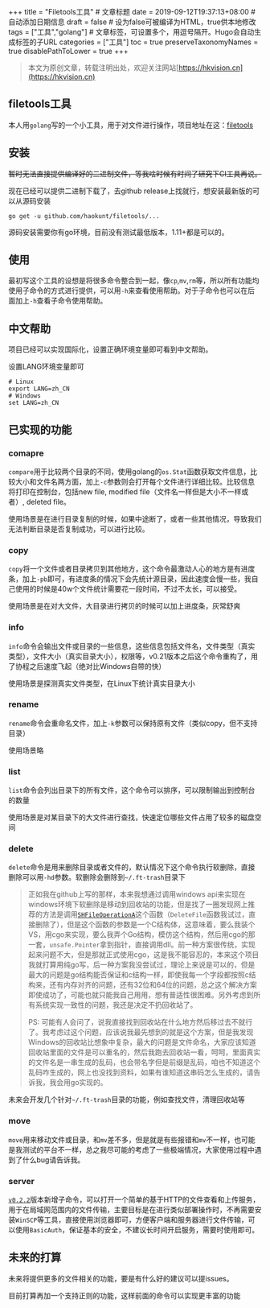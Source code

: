 +++
title = "Filetools工具"  # 文章标题
date = 2019-09-12T19:37:13+08:00  # 自动添加日期信息
draft = false  # 设为false可被编译为HTML，true供本地修改
tags = ["工具","golang"]  # 文章标签，可设置多个，用逗号隔开。Hugo会自动生成标签的子URL
categories = ["工具"]
toc = true
preserveTaxonomyNames = true
disablePathToLower = true
+++

> 本文为原创文章，转载注明出处，欢迎关注网站[https://hkvision.cn](https://hkvision.cn)

## filetools工具
本人用`golang`写的一个小工具，用于对文件进行操作，项目地址在这：[filetools][filetools地址]

## 安装
~~暂时无法直接提供编译好的二进制文件，等我啥时候有时间了研究下CI工具再说。~~

现在已经可以提供二进制下载了，去github release上找就行，想安装最新版的可以从源码安装
``` shell
go get -u github.com/haokunt/filetools/...
```
源码安装需要你有go环境，目前没有测试最低版本，1.11+都是可以的。

## 使用
最初写这个工具的设想是将很多命令整合到一起，像`cp`,`mv`,`rm`等，所以所有功能均使用子命令的方式进行提供，可以用`-h`来查看使用帮助。对于子命令也可以在后面加上`-h`查看子命令使用帮助。

## 中文帮助
项目已经可以实现国际化，设置正确环境变量即可看到中文帮助。

设置LANG环境变量即可
``` shell
# Linux
export LANG=zh_CN
# Windows
set LANG=zh_CN
```

## 已实现的功能
### comapre
`compare`用于比较两个目录的不同，使用golang的`os.Stat`函数获取文件信息，比较大小和文件名两方面，加上`-c`参数则会打开每个文件进行详细比较。比较信息将打印在控制台，包括new file, modified file（文件名一样但是大小不一样或者）, deleted file。

使用场景是在进行目录复制的时候，如果中途断了，或者一些其他情况，导致我们无法判断目录是否复制成功，可以进行比较。

### copy
`copy`将一个文件或者目录拷贝到其他地方，这个命令最激动人心的地方是有进度条，加上`-pb`即可，有进度条的情况下会先统计源目录，因此速度会慢一些，我自己使用的时候是40w个文件统计需要花一段时间，不过不太长，可以接受。

使用场景是在对大文件，大目录进行拷贝的时候可以加上进度条，灰常舒爽

### info
`info`命令会输出文件或目录的一些信息，这些信息包括文件名，文件类型（真实类型），文件大小（真实目录大小），权限等，v0.21版本之后这个命令重构了，用了协程之后速度飞起（绝对比Windows自带的快）

使用场景是探测真实文件类型，在Linux下统计真实目录大小

### rename
`rename`命令会重命名文件，加上`-k`参数可以保持原有文件（类似copy，但不支持目录）

使用场景略

### list
`list`命令会列出目录下的所有文件，这个命令可以排序，可以限制输出到控制台的数量

使用场景是对某目录下的大文件进行查找，快速定位哪些文件占用了较多的磁盘空间

### delete
`delete`命令是用来删除目录或者文件的，默认情况下这个命令执行软删除，直接删除可以用`-hd`参数。软删除会删除到`~/.ft-trash`目录下

> 正如我在github上写的那样，本来我想通过调用windows api来实现在windows环境下软删除是移动到回收站的功能，但是找了一圈发现网上推荐的方法是调用[`SHFileOperationA`](https://docs.microsoft.com/zh-cn/windows/win32/api/shellapi/nf-shellapi-shfileoperationa)这个函数（`DeleteFile`函数我试过，直接删除了），但是这个函数的参数是一个C结构体，这意味着，要么我装个VS，用cgo来实现，要么我弄个Go结构，模仿这个结构，然后用cgo的那一套，`unsafe.Pointer`拿到指针，直接调用dll。前一种方案很传统，实现起来问题不大，但是那就正式使用cgo，这是我不能容忍的，本来这个项目我就打算用纯go写，后一种方案我没尝试过，理论上来说是可以的，但是最大的问题是go结构能否保证和c结构一样，即使我每一个字段都按照c结构来，还有内存对齐的问题，还有32位和64位的问题，总之这个解决方案即使成功了，可能也就只能我自己用用，想有普适性很困难。另外考虑到所有系统实现一致性的问题，我还是决定不扔回收站了。
> 
> PS: 可能有人会问了，说我直接找到回收站在什么地方然后移过去不就行了。我考虑过这个问题，应该说我最先想到的就是这个方案，但是我发现Windows的回收站比想象中复杂，最大的问题是文件命名，大家应该知道回收站里面的文件是可以重名的，然后我跑去回收站一看，呵呵，里面真实的文件名是一串生成的乱码，也会带名字但是前缀是乱码，咱也不知道这个乱码咋生成的，网上也没找到资料，如果有谁知道这串码怎么生成的，请告诉我，我会用go实现的。

未来会开发几个针对`~/.ft-trash`目录的功能，例如查找文件，清理回收站等

### move
`move`用来移动文件或目录，和`mv`差不多，但是就是有些报错和`mv`不一样，也可能是我测试的平台不一样，总之我尽可能的考虑了一些极端情况，大家使用过程中遇到了什么bug请告诉我。

### server

[`v0.2.2`](https://github.com/HaoKunT/filetools/tree/v0.2.2)版本新增子命令，可以打开一个简单的基于HTTP的文件查看和上传服务，用于在局域网范围内的文件传输，主要目标是在进行类似部署操作时，不再需要安装`WinSCP`等工具，直接使用浏览器即可，方便客户端和服务器进行文件传输，可以使用`BasicAuth`，保证基本的安全，不建议长时间开启服务，需要时使用即可。

## 未来的打算
未来将提供更多的文件相关的功能，要是有什么好的建议可以提issues。

目前打算再加一个支持正则的功能，这样前面的命令可以实现更丰富的功能





[filetools地址]: https://github.com/haokunt/fieltools